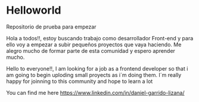 # Helloworld
Repositorio de prueba para empezar

Hola a todos!!, estoy buscando trabajo como desarrollador Front-end y para ello voy a empezar a subir pequeños proyectos que vaya haciendo.
Me alegro mucho de formar parte de esta comunidad y espero aprender mucho.

Hello to everyone!!, I am looking for a job as a frontend developer so that i am going to begin uploding small proyects as i´m doing them.
I´m really happy for joinning to this community and hope to learn a lot

You can find me here https://www.linkedin.com/in/daniel-garrido-lizana/
